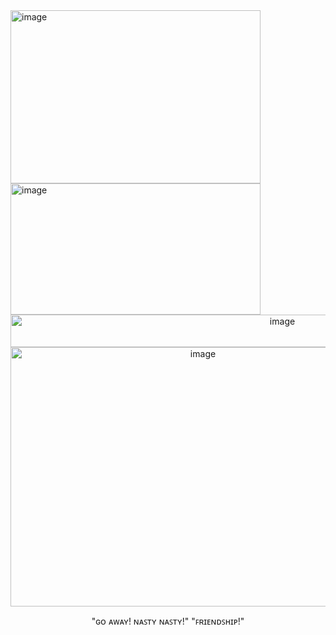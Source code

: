 

<img width="400" height="277" alt="image" src="https://github.com/user-attachments/assets/31b6e7f7-0223-4f0f-8e66-62655b3486be" />  

  
<img width="400" height="210" alt="image" src="https://github.com/user-attachments/assets/71cb3f8f-4773-49fa-9a3b-6e1382c5d630" />

<div align=center>

<img width="854" height="52" alt="image" src="https://github.com/user-attachments/assets/e15d31ec-6313-4893-9929-e9882f3bca9d" />



<div align=center>


<div align=center>

<img width="600" height="415" alt="image" src="https://github.com/user-attachments/assets/ce41a946-02ae-4fc2-8297-e78503f69c75" />


"ɢᴏ ᴀᴡᴀʏ! ɴᴀꜱᴛʏ ɴᴀꜱᴛʏ!" "ꜰʀɪᴇɴᴅꜱʜɪᴘ!"




